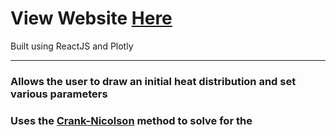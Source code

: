 # View Website [Here](https://borisjancic.github.io/Heat-Equation/)

Built using ReactJS and Plotly

---
### Allows the user to draw an initial heat distribution and set various parameters  
### Uses the [Crank-Nicolson](https://en.wikipedia.org/wiki/Crank%E2%80%93Nicolson_method) method to solve for the  
